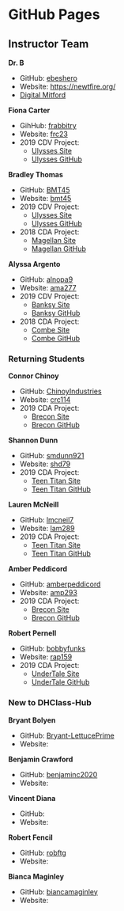 # GitHub Pages

## Instructor Team

**Dr. B**
* GitHub: [ebeshero](https://github.com/ebeshero)
* Website: https://newtfire.org/
* [Digital Mitford](https://digitalmitford.org/)

**Fiona Carter**
* GihHub: [frabbitry](https://github.com/frabbitry)
* Website: [frc23](https://newtfire.org/~frc23/)
* 2019 CDV Project:
  * [Ulysses Site](http://ulysses.newtfire.org/)
  * [Ulysses GitHub](https://github.com/frabbitry/Ulysses)

**Bradley Thomas**
* GitHub: [BMT45](https://github.com/BMT45)
* Website: [bmt45](https://newtfire.org/~bmt45/)
* 2019 CDV Project:
  * [Ulysses Site](http://ulysses.newtfire.org/)
  * [Ulysses GitHub](https://github.com/frabbitry/Ulysses)
* 2018 CDA Project:
  * [Magellan Site](http://magellan.newtfire.org/)
  * [Magellan GitHub](https://github.com/BMT45/Ferdinand-Magellan-Project/)

**Alyssa Argento**
* GitHub: [alnopa9](https://github.com/alnopa9)
* Website: [ama277](https://newtfire.org/~ama277/)
* 2019 CDV Project:
  * [Banksy Site](http://banksy.newtfire.org/)
  * [Banksy GitHub](https://github.com/alnopa9/Banksy)
* 2018 CDA Project:
  * [Combe Site](http://combe.newtfire.org/)
  * [Combe GitHub](https://github.com/dorothealint/William_Combe_Works)

### Returning Students

**Connor Chinoy**
* GitHub: [ChinoyIndustries](https://github.com/ChinoyIndustries)
* Website: [crc114](https://newtfire.org/~crc114/)
* 2019 CDA Project:
  * [Brecon Site](http://brecon.newtfire.org/)
  * [Brecon GitHub](https://github.com/haggis78/BreconChurch)

**Shannon Dunn**
* GitHub: [smdunn921](https://github.com/smdunn921)
* Website: [shd79](https://newtfire.org/~shd79/)
* 2019 CDA Project:
  * [Teen Titan Site](http://teentitans.newtfire.org/)
  * [Teen Titan GitHub](https://github.com/lmcneil7/teen-titans)

**Lauren McNeill**
* GitHub: [lmcneil7](https://github.com/lmcneil7)
* Website: [lam289](https://newtfire.org/~lam289/)
* 2019 CDA Project:
  * [Teen Titan Site](http://teentitans.newtfire.org/)
  * [Teen Titan GitHub](https://github.com/lmcneil7/teen-titans)

**Amber Peddicord**
* GitHub: [amberpeddicord](https://github.com/amberpeddicord)
* Website: [amp293](https://newtfire.org/~amp293/)
* 2019 CDA Project:
  * [Brecon Site](http://brecon.newtfire.org/)
  * [Brecon GitHub](https://github.com/haggis78/BreconChurch)

**Robert Pernell**
* GitHub: [bobbyfunks](https://github.com/bobbyfunks)
* Website: [rap159](https://newtfire.org/~rap159/)
* 2019 CDA Project:
  * [UnderTale Site](http://undertale.newtfire.org/)
  * [UnderTale GitHub](https://github.com/ajw120/Undertale)

### New to DHClass-Hub

**Bryant Bolyen**
* GitHub: [Bryant-LettucePrime](https://github.com/Bryant-LettucePrime)
* Website: []()

**Benjamin Crawford**
* GitHub: [benjaminc2020](https://github.com/benjaminc2020)
* Website: []()

**Vincent Diana**
* GitHub: []()
* Website: []()

**Robert Fencil**
* GitHub: [robftg](https://github.com/robftg)
* Website: []()

**Bianca Maginley**
* GitHub: [biancamaginley](https://github.com/biancamaginley)
* Website: []()